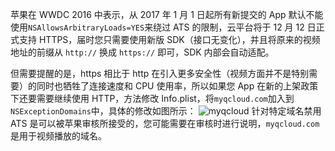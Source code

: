 苹果在 WWDC 2016 中表示，从 2017 年 1 月 1 日起所有新提交的 App 默认不能使用`NSAllowsArbitraryLoads=YES`来绕过 ATS 的限制，云平台将于 12 月 12 日正式支持 HTTPS，届时您只需要使用新版 SDK（接口无变化），并且将原来的视频地址的前缀从 `http://` 换成 `https://` 即可，SDK 内部会自动适配。

但需要提醒的是，https 相比于 http 在引入更多安全性（视频方面并不是特别需要）的同时也牺牲了连接速度和 CPU 使用率，所以如果您 App 在新的上架政策下还要需要继续使用 HTTP，方法修改 Info.plist，将`myqcloud.com`加入到`NSExceptionDomains`中，具体的修改如图所示：
![myqcloud](http://imgcache.tcecqpoc.fsphere.cn/image/qzonestyle.gtimg.cn/qzone/vas/opensns/res/img/myqcloud.png)
针对特定域名禁用 ATS 是可以被苹果审核所接受的，您可能需要在审核时进行说明，`myqcloud.com`是用于视频播放的域名。
